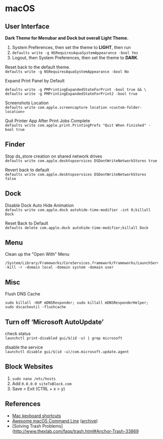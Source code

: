 # macOS

## User Interface

**Dark Theme for Menubar and Dock but overall Light Theme.**

1. System Preferences, then set the theme to **LIGHT**, then run
2. `defaults write -g NSRequiresAquaSystemAppearance -bool Yes`
3. Logout, then System Preferences, then set the theme to **DARK**.

Reset back to the default theme.\
`defaults write -g NSRequiresAquaSystemAppearance -bool No`

Expand Print Panel by Default
```
defaults write -g PMPrintingExpandedStateForPrint -bool true && \
defaults write -g PMPrintingExpandedStateForPrint2 -bool true
```

Screenshots Location\
`defaults write com.apple.screencapture location <custom-folder-location>`

Quit Printer App After Print Jobs Complete\
`defaults write com.apple.print.PrintingPrefs "Quit When Finished" -bool true`

## Finder

Stop ds_store creation on shared network drives\
`defaults write com.apple.desktopservices DSDontWriteNetworkStores true`

Revert back to default\
`defaults write com.apple.desktopservices DSDontWriteNetworkStores false`

## Dock

Disable Dock Auto Hide Animation\
`defaults write com.apple.dock autohide-time-modifier -int 0;killall Dock`

Reset Back to Default\
`defaults delete com.apple.dock autohide-time-modifier;killall Dock`

## Menu

Clean up the "Open With" Menu
```
/System/Library/Frameworks/CoreServices.framework/Frameworks/LaunchServices.framework/Support/lsregister -kill -r -domain local -domain system -domain user
```

## Misc

Flush DNS Cache
```
sudo killall -HUP mDNSResponder; sudo killall mDNSResponderHelper; sudo dscacheutil -flushcache
```

## Turn off ‘Microsoft AutoUpdate’

check status\
`launchctl print-disabled gui/$(id -u) | grep microsoft`

disable the service\
`launchctl disable gui/$(id -u)/com.microsoft.update.agent`


## Block Websites

1. `sudo nano /etc/hosts`
2. Add `0.0.0.0 siteToBlock.com`
3. Save > Exit (CTRL + x > y)

## References

- [Mac keyboard shortcuts](https://support.apple.com/en-au/HT201236)
- [Awesome macOS Command Line](https://git.herrbischoff.com/awesome-macos-command-line/about/) ([archive](https://archive.ph/PXzE7))
- [Solving Trash Problems](http://www.thexlab.com/faqs/trash.html#Anchor-Trash-33869